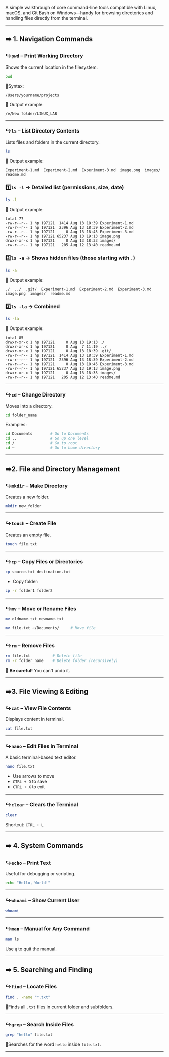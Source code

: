 A simple walkthrough of core command-line tools compatible with Linux, macOS, and Git Bash on Windows—handy for browsing directories and handling files directly from the terminal.

---

## ➡️ 1. **Navigation Commands**

### ↪`pwd` – Print Working Directory

Shows the current location in the filesystem.

```bash
pwd
```

📌Syntax:
```
/Users/yourname/projects
```
📌 Output example:
```
/e/New folder/LINUX_LAB
```
---
### ↪`ls` – List Directory Contents

Lists files and folders in the current directory.

```bash
ls
```
📌 Output example:
```
Experiment-1.md  Experiment-2.md  Experiment-3.md  image.png  images/  readme.md
```
### 1️⃣`ls -l` → Detailed list (permissions, size, date)

```bash
ls -l
```
📌 Output example:
```
total 77
-rw-r--r-- 1 hp 197121  1414 Aug 13 18:39 Experiment-1.md
-rw-r--r-- 1 hp 197121  2396 Aug 13 18:39 Experiment-2.md
-rw-r--r-- 1 hp 197121     0 Aug 13 18:45 Experiment-3.md
-rw-r--r-- 1 hp 197121 65237 Aug 13 19:13 image.png
drwxr-xr-x 1 hp 197121     0 Aug 13 18:33 images/
-rw-r--r-- 1 hp 197121   205 Aug 12 13:40 readme.md
```


### 2️⃣`ls -a` → Shows hidden files (those starting with `.`)

```bash
ls -a
```

📌 Output example:
```
./  ../  .git/  Experiment-1.md  Experiment-2.md  Experiment-3.md  image.png  images/  readme.md
```

### 3️⃣`ls -la` → Combined

```bash
ls -la
```

📌 Output example:
```
total 85
drwxr-xr-x 1 hp 197121     0 Aug 13 19:13 ./
drwxr-xr-x 1 hp 197121     0 Aug  7 11:19 ../
drwxr-xr-x 1 hp 197121     0 Aug 13 18:39 .git/
-rw-r--r-- 1 hp 197121  1414 Aug 13 18:39 Experiment-1.md
-rw-r--r-- 1 hp 197121  2396 Aug 13 18:39 Experiment-2.md
-rw-r--r-- 1 hp 197121     0 Aug 13 18:45 Experiment-3.md
-rw-r--r-- 1 hp 197121 65237 Aug 13 19:13 image.png
drwxr-xr-x 1 hp 197121     0 Aug 13 18:33 images/
-rw-r--r-- 1 hp 197121   205 Aug 12 13:40 readme.md
```
---
### ↪`cd` – Change Directory

Moves into a directory.

```bash
cd folder_name
```

Examples:

```bash
cd Documents        # Go to Documents
cd ..               # Go up one level
cd /                # Go to root
cd ~                # Go to home directory
```
---
## ➡️2. **File and Directory Management**

### ↪`mkdir` – Make Directory

Creates a new folder.

```bash
mkdir new_folder
```

---

### ↪`touch` – Create File

Creates an empty file.

```bash
touch file.txt
```

---

### ↪`cp` – Copy Files or Directories

```bash
cp source.txt destination.txt
```

* Copy folder:

```bash
cp -r folder1 folder2
```

---

### ↪`mv` – Move or Rename Files

```bash
mv oldname.txt newname.txt
```

```bash
mv file.txt ~/Documents/     # Move file
```

---

### ↪`rm` – Remove Files

```bash
rm file.txt          # Delete file
rm -r folder_name    # Delete folder (recursively)
```

🚨 **Be careful!** You can't undo it.

---

## ➡️3. **File Viewing & Editing**

### ↪`cat` – View File Contents

Displays content in terminal.

```bash
cat file.txt
```

---

### ↪`nano` – Edit Files in Terminal

A basic terminal-based text editor.

```bash
nano file.txt
```

* Use arrows to move
* `CTRL + O` to save
* `CTRL + X` to exit

---

### ↪`clear` – Clears the Terminal

```bash
clear
```

Shortcut: `CTRL + L`

---

## ➡️ 4. **System Commands**

### ↪`echo` – Print Text

Useful for debugging or scripting.

```bash
echo "Hello, World!"
```

---

### ↪`whoami` – Show Current User

```bash
whoami
```

---

### ↪`man` – Manual for Any Command

```bash
man ls
```

Use `q` to quit the manual.

---

## ➡️ 5. **Searching and Finding**

### ↪`find` – Locate Files

```bash
find . -name "*.txt"
```

📍Finds all `.txt` files in current folder and subfolders.

---

### ↪`grep` – Search Inside Files

```bash
grep "hello" file.txt
```

📍Searches for the word `hello` inside `file.txt`.

---




